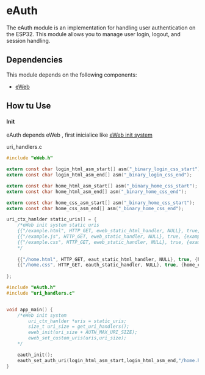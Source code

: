 # eAuth

The eAuth module is an implementation for handling user authentication on the ESP32. This module allows you to manage user login, logout, and session handling.

## Dependencies

This module depends on the following components:
- [eWeb](https://github.com/acevedoesteban999/eWeb)

## How tu Use

#### Init
eAuth depends eWeb , first inicialice like [eWeb init system](https://github.com/acevedoesteban999/eWeb)  

uri_handlers.c
```c
#include "eWeb.h"

extern const char login_html_asm_start[] asm("_binary_login_css_start");
extern const char login_html_asm_end[] asm("_binary_login_css_end");

extern const char home_html_asm_start[] asm("_binary_home_css_start");
extern const char home_html_asm_end[] asm("_binary_home_css_end");

extern const char home_css_asm_start[] asm("_binary_home_css_start");
extern const char home_css_asm_end[] asm("_binary_home_css_end");

uri_ctx_hanlder static_uris[] = {
    /*eWeb init system static uris
    {{"/example.html", HTTP_GET, eweb_static_html_handler, NULL}, true, {example_html_asm_start,example_html_asm_end,"text/html"}},
    {{"/example.js", HTTP_GET, eweb_static_handler, NULL}, true, {example_html_asm_start,example_html_asm_end,"text/javascript"}},
    {{"/example.css", HTTP_GET, eweb_static_handler, NULL}, true, {example_html_asm_start,example_html_asm_end,"text/css"}},
    */
    
    {{"/home.html", HTTP_GET, eaut_static_html_handler, NULL}, true, {home_html_asm_start,home_html_asm_end,"text/html"}},
    {{"/home.css", HTTP_GET, eauth_static_handler, NULL}, true, {home_css_asm_start,home_css_asm_end,"text/css"}},
    
};

```

```c
#include "eAuth.h"
#include "uri_handlers.c"


void app_main() {
    /*eWeb init system
        uri_ctx_hanlder *uris = static_uris;
        size_t uri_size = get_uri_handlers();
        eweb_init(uri_size + AUTH_MAX_URI_SIZE);
        eweb_set_custom_uris(uris,uri_size);
    */

    eauth_init();
    eauth_set_auth_uri(login_html_asm_start,login_html_asm_end,"/home.html");
}
```
